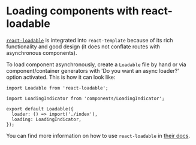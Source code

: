 # Loading components with react-loadable

[`react-loadable`](https://github.com/thejameskyle/react-loadable) is integrated into
`react-template` because of its rich functionality and good design (it does not
conflate routes with asynchronous components).

To load component asynchronously, create a `Loadable` file by hand or via component/container generators with
'Do you want an async loader?' option activated. This is how it can look like:

```JS
import Loadable from 'react-loadable';

import LoadingIndicator from 'components/LoadingIndicator';

export default Loadable({
  loader: () => import('./index'),
  loading: LoadingIndicator,
});
```

You can find more information on how to use `react-loadable` in [their docs](https://github.com/thejameskyle/react-loadable).
